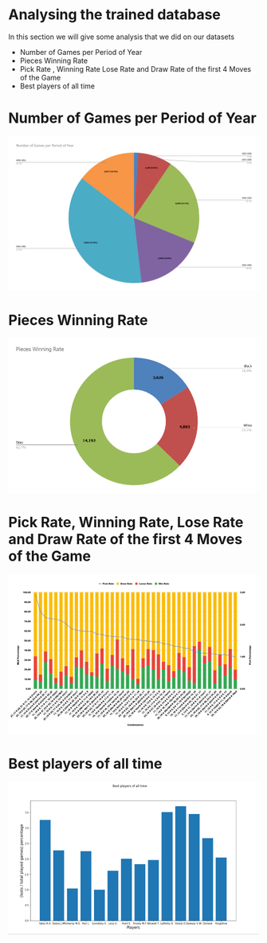 #  Analysing the trained database





In this section we will give some analysis that we did on our datasets

  - Number of Games per Period of Year
  - Pieces Winning Rate
  - Pick Rate , Winning Rate Lose Rate and Draw Rate of the first 4 Moves of the Game
  - Best players of all time

# Number of Games per Period of Year

![Main Screen](charts/wa.png)


# Pieces Winning Rate
![Main Screen](charts/watata.png)



# Pick Rate, Winning Rate, Lose Rate and Draw Rate of the first 4 Moves of the Game


![Main Screen](charts/chart.png)


# Best players of all time


![Main Screen](charts/bestplayers.png)

  

